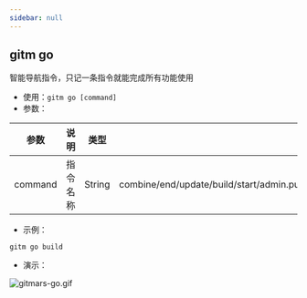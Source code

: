 ```yaml
---
sidebar: null
---
```


## gitm go

智能导航指令，只记一条指令就能完成所有功能使用

-   使用：`gitm go [command]`
-   参数：

| 参数    | 说明     | 类型   | 可选值                                                                                                                             | 必填 | 默认 |
| ------- | -------- | ------ | ---------------------------------------------------------------------------------------------------------------------------------- | ---- | ---- |
| command | 指令名称 | String | combine/end/update/build/start/admin.publish/admin.update/admin.create/admin.clean/branch/copy/get/save/revert/link/unlink/postmsg | 否   | -    |

-   示例：

```shell
gitm go build
```

-   演示：

![gitmars-go.gif](https://raw.githubusercontent.com/saqqdy/gitmars/master/static/img/gitmars-go.gif)
